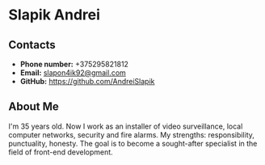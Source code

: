 # Slapik Andrei
## Contacts
* **Phone number:** +375295821812
* **Email:** slapon4ik92@gmail.com
* **GitHub:** https://github.com/AndreiSlapik
## About Me
I'm 35 years old. Now I work as an installer of video surveillance, local computer networks, security and fire alarms. My strengths: responsibility, punctuality, honesty. The goal is to become a sought-after specialist in the field of front-end development.